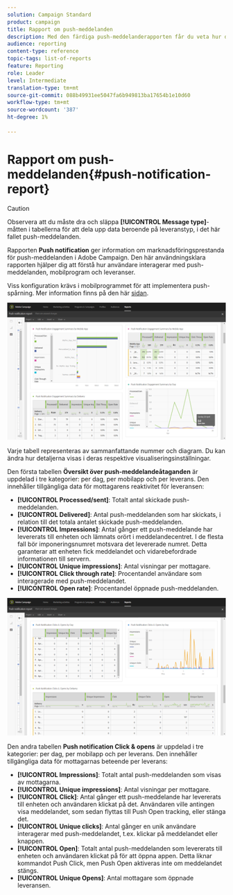 ```yaml
---
solution: Campaign Standard
product: campaign
title: Rapport om push-meddelanden
description: Med den färdiga push-meddelanderapporten får du veta hur dina push-meddelanden fungerar.
audience: reporting
content-type: reference
topic-tags: list-of-reports
feature: Reporting
role: Leader
level: Intermediate
translation-type: tm+mt
source-git-commit: 088b49931ee5047fa6b949813ba17654b1e10d60
workflow-type: tm+mt
source-wordcount: '387'
ht-degree: 1%

---
```



# Rapport om push-meddelanden{#push-notification-report}

>[!CAUTION]
>
>Observera att du måste dra och släppa **[!UICONTROL Message type]**-måtten i tabellerna för att dela upp data beroende på leveranstyp, i det här fallet push-meddelanden.

Rapporten **Push notification** ger information om marknadsföringsprestanda för push-meddelanden i Adobe Campaign. Den här användningsklara rapporten hjälper dig att förstå hur användare interagerar med push-meddelanden, mobilprogram och leveranser.

Viss konfiguration krävs i mobilprogrammet för att implementera push-spårning. Mer information finns på den här [sidan](../../administration/using/push-tracking.md).

![](assets/dynamic_report_push.png)

Varje tabell representeras av sammanfattande nummer och diagram. Du kan ändra hur detaljerna visas i deras respektive visualiseringsinställningar.

Den första tabellen **Översikt över push-meddelandeåtaganden** är uppdelad i tre kategorier: per dag, per mobilapp och per leverans. Den innehåller tillgängliga data för mottagarens reaktivitet för leveransen:

* **[!UICONTROL Processed/sent]**: Totalt antal skickade push-meddelanden.
* **[!UICONTROL Delivered]**: Antal push-meddelanden som har skickats, i relation till det totala antalet skickade push-meddelanden.
* **[!UICONTROL Impressions]**: Antal gånger ett push-meddelande har levererats till enheten och lämnats orört i meddelandecentret. I de flesta fall bör imponeringsnumret motsvara det levererade numret. Detta garanterar att enheten fick meddelandet och vidarebefordrade informationen till servern.
* **[!UICONTROL Unique impressions]**: Antal visningar per mottagare.
* **[!UICONTROL Click through rate]**: Procentandel användare som interagerade med push-meddelandet.
* **[!UICONTROL Open rate]**: Procentandel öppnade push-meddelanden.

![](assets/dynamic_report_push_2.png)

Den andra tabellen **Push notification Click &amp; opens** är uppdelad i tre kategorier: per dag, per mobilapp och per leverans. Den innehåller tillgängliga data för mottagarnas beteende per leverans:

* **[!UICONTROL Impressions]**: Totalt antal push-meddelanden som visas av mottagarna.
* **[!UICONTROL Unique impressions]**: Antal visningar per mottagare.
* **[!UICONTROL Click]**: Antal gånger ett push-meddelande har levererats till enheten och användaren klickat på det. Användaren ville antingen visa meddelandet, som sedan flyttas till Push Open tracking, eller stänga det.
* **[!UICONTROL Unique clicks]**: Antal gånger en unik användare interagerar med push-meddelandet, t.ex. klickar på meddelandet eller knappen.
* **[!UICONTROL Open]**: Totalt antal push-meddelanden som levererats till enheten och användaren klickat på för att öppna appen. Detta liknar kommandot Push Click, men Push Open aktiveras inte om meddelandet stängs.
* **[!UICONTROL Unique Opens]**: Antal mottagare som öppnade leveransen.

